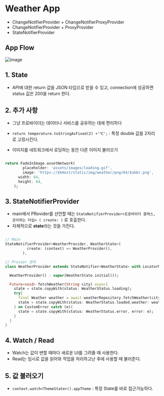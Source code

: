 # Weather App

- ChangeNotifierProvider + ChangeNotifierProxyProvider
- ChangeNotifierProvider + ProxyProvider
- StateNotifierProvider

## App Flow

![image](https://user-images.githubusercontent.com/61898890/165972063-eb170731-6e39-4b69-bc3d-ce9babf0cc95.png)



## 1. State
- API에 대한 return 값을 JSON 타입으로 받을 수 있고, connection에 성공하면 status 값은 200을 return 한다.


## 2. 추가 사항

- 그냥 프로바이더는 데이터나 서비스를 공유하는 데에 편리하다

- `return temperature.toStringAsFixed(2) +'℃';` : 특정 double 값을 2자리로 고정시킨다. 

- 이미지를 네트워크에서 로딩하는 동안 다른 이미지 불러오기

```dart

return FadeInImage.assetNetwork(
        placeholder: 'assets/images/loading.gif',
        image: 'https://$kHost/static/img/weather/png/64/$abbr.png',
      width: 64,
      height: 64,
    );

```

## 3. StateNotifierProvider 
- main에서 PRovider를 선언할 때는 `StateNotifierProvider<프로바이더 클래스, 관리하는 타입> ( create: )` 로 호출한다.
- 자체적으로 **state**라는 것을 가진다.

```dart

// Main
StateNotifierProvider<WeatherProvider, WeatherState>(
          create: (context) => WeatherProvider(),
        ),

// Provier 정의
class WeatherProvider extends StateNotifier<WeatherState> with LocatorMixin {

  WeatherProvider() : super(WeatherState.initial());

  Future<void> fetchWeather(String city) async{
    state = state.copyWith(status: WeatherStatus.loading);
    try{
      final Weather weather = await weatherRepository.fetchWeather(city);
      state = state.copyWith(status: WeatherStatus.loaded,weather: weather);
    } on CustomError catch (e){
      state = state.copyWith(status: WeatherStatus.error, error: e);
    }
  }
}

```

## 4. Watch / Read
- Watch는 값이 변할 때마다 새로운 UI를 그려줄 때 사용한다.
- Read는 임시로 값을 읽어와 작업을 처리하고난 후에 사용할 때 불러준다.


## 5. 값 불러오기
- `context.watch<ThemeState>().appTheme` : 특정 State를 바로 접근가능하다.
